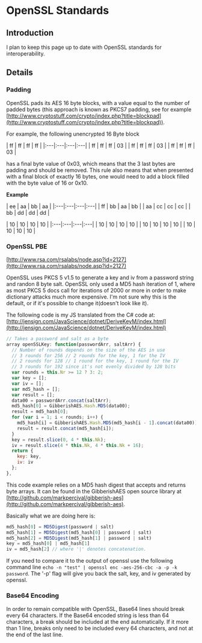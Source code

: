 # OpenSSL Standards

## Introduction

I plan to keep this page up to date with OpenSSL standards for interoperability.

## Details

### Padding

OpenSSL pads its AES 16 byte blocks, with a value equal to the number of padded bytes (this approach is known as PKCS7 padding, see for example [http://www.cryptostuff.com/crypto/index.php?title=blockpad](http://www.cryptostuff.com/crypto/index.php?title=blockpad)).

For example, the following unencrypted 16 Byte block

| ff | ff | ff | ff | |:---|:---|:---|:---| | ff | ff | ff | 03 | | ff | ff | ff | 03 | | ff | ff | ff | 03 |

has a final byte value of 0x03, which means that the 3 last bytes are padding and should be removed. This rule also means that when presented with a final block of exactly 16 bytes, one would need to add a block filled with the byte value of 16 or 0x10.

**Example**

| ee | aa | bb | aa | |:---|:---|:---|:---| | ff | bb | aa | bb | | aa | cc | cc | cc | | bb | dd | dd | dd |

| 10 | 10 | 10 | 10 | |:---|:---|:---|:---| | 10 | 10 | 10 | 10 | | 10 | 10 | 10 | 10 | | 10 | 10 | 10 | 10 |

### OpenSSL PBE

[http://www.rsa.com/rsalabs/node.asp?id=2127](http://www.rsa.com/rsalabs/node.asp?id=2127)

OpenSSL uses PKCS 5 v1.5 to generate a key and iv from a password string and randon 8 byte salt. OpenSSL only used a MD5 hash iteration of 1, where as most PKCS 5 docs call for iterations of 2000 or more in order to make dictionary attacks much more expensive. I'm not sure why this is the default, or if it's possible to change it(doesn't look like it).

The following code is my JS translated from the C# code at: [http://jensign.com/JavaScience/dotnet/DeriveKeyM/index.html](http://jensign.com/JavaScience/dotnet/DeriveKeyM/index.html)

```js
// Takes a password and salt as a byte 
array openSSLKey: function(passwordArr, saltArr) { 
  // Number of rounds depends on the size of the AES in use 
  // 3 rounds for 256 // 2 rounds for the key, 1 for the IV 
  // 2 rounds for 128 // 1 round for the key, 1 round for the IV 
  // 3 rounds for 192 since it's not evenly divided by 128 bits 
  var rounds = this.Nr >= 12 ? 3: 2; 
  var key = []; 
  var iv = [];
  var md5_hash = [];
  var result = [];
  data00 = passwordArr.concat(saltArr);
  md5_hash[0] = GibberishAES.Hash.MD5(data00);
  result = md5_hash[0];
  for (var i = 1; i < rounds; i++) {
    md5_hash[i] = GibberishAES.Hash.MD5(md5_hash[i - 1].concat(data00));
    result = result.concat(md5_hash[i]);
  }
  key = result.slice(0, 4 * this.Nk);
  iv = result.slice(4 * this.Nk, 4 * this.Nk + 16);
  return { 
    key: key,
    iv: iv
  };
}, 
```
This code example relies on a MD5 hash digest that accepts and returns byte arrays. It can be found in the GibberishAES open source library at [http://github.com/markpercival/gibberish-aes](http://github.com/markpercival/gibberish-aes).

Basically what we are doing here is:
```js
md5_hash[0] = MD5Digest(password | salt)
md5_hash[1] = MD5Digest(md5_hash[0] | password | salt)
md5_hash[2] = MD5Digest(md5_hash[1] | password | salt)
key = md5_hash[0] | md5_hash[1]
iv = md5_hash[2] // where '|' denotes concatenation.
```

If you need to compare it to the output of openssl use the following command line `echo -n "test" | openssl enc -aes-256-cbc -a -p -k password`. The '-p' flag will give you back the salt, key, and iv generated by openssl.

### Base64 Encoding

In order to remain compatible with OpenSSL, Base64 lines should break every 64 characters. If the Base64 encoded string is less than 64 characters, a break should be included at the end automatically. If it more than 1 line, breaks only need to be included every 64 characters, and not at the end of the last line.
